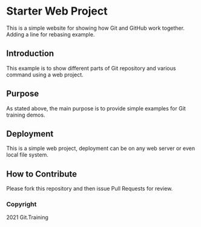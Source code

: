 # Starter Web Project

This is a simple website for showing how Git and GitHub work together. Adding a line for rebasing example.

## Introduction

This example is to show different parts of Git repository and various command using a web project.

## Purpose

As stated above, the main purpose is to provide simple examples for Git training demos.

## Deployment

This is a simple web project, deployment can be on any web server or even local file system.

## How to Contribute

Please fork this repository and then issue Pull Requests for review.

### Copyright

2021 Git.Training